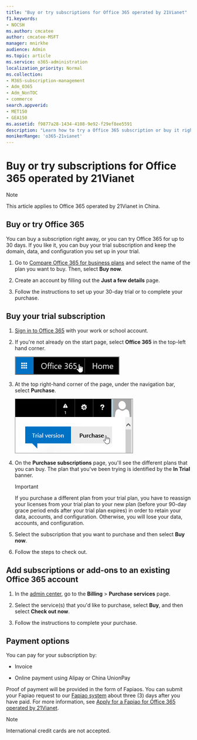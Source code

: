 ```yaml
---
title: "Buy or try subscriptions for Office 365 operated by 21Vianet"
f1.keywords:
- NOCSH
ms.author: cmcatee
author: cmcatee-MSFT
manager: mnirkhe
audience: Admin
ms.topic: article
ms.service: o365-administration
localization_priority: Normal
ms.collection:
- M365-subscription-management
- Adm_O365
- Adm_NonTOC
- commerce
search.appverid:
- MET150
- GEA150
ms.assetid: f9877a28-1434-4108-9e92-f29ef8ee5591
description: "Learn how to try a Office 365 subscription or buy it right away, add subscriptions, or get add-ons to an existing Office 365 account operated by 21Vianet in China."
monikerRange: 'o365-21vianet'
---
```


# Buy or try subscriptions for Office 365 operated by 21Vianet

> [!NOTE]
>  This article applies to Office 365 operated by 21Vianet in China.

## Buy or try Office 365

You can buy a subscription right away, or you can try Office 365 for up to 30 days. If you like it, you can buy your trial subscription and keep the domain, data, and configuration you set up in your trial.

1. Go to [Compare Office 365 for business plans](https://go.microsoft.com/fwlink/p/?linkid=393691&amp;clcid=0x409) and select the name of the plan you want to buy. Then, select **Buy now**.

2. Create an account by filling out the **Just a few details** page.

3. Follow the instructions to set up your 30-day trial or to complete your purchase.

## Buy your trial subscription

1. [Sign in to Office 365](https://go.microsoft.com/fwlink/p/?linkid=513813) with your work or school account.

2. If you're not already on the start page, select **Office 365** in the top-left hand corner.

    ![Button to navigate to the Office 365 Start Page](../../media/2fc597ab-ae33-4e5a-aec1-e60e48beac62.png)

3. At the top right-hand corner of the page, under the navigation bar, select **Purchase**.

    ![Button to purchase your Office 365 trial](../../media/73fba4ad-6879-460b-8ef1-f2efb2ee4104.png)

4. On the **Purchase subscriptions** page, you'll see the different plans that you can buy. The plan that you've been trying is identified by the **In Trial** banner.

    > [!IMPORTANT]
    > If you purchase a different plan from your trial plan, you have to reassign your licenses from your trial plan to your new plan (before your 90-day grace period ends after your trial plan expires) in order to retain your data, accounts, and configuration. Otherwise, you will lose your data, accounts, and configuration.

5. Select the subscription that you want to purchase and then select **Buy now**.

6. Follow the steps to check out.

## Add subscriptions or add-ons to an existing Office 365 account

1. In the [admin center](https://go.microsoft.com/fwlink/p/?linkid=850627), go to the **Billing** \> **Purchase services** page.

2. Select the service(s) that you'd like to purchase, select **Buy**, and then select **Check out now**.

3. Follow the instructions to complete your purchase.

## Payment options

You can pay for your subscription by:

- Invoice

- Online payment using Alipay or China UnionPay

Proof of payment will be provided in the form of Fapiaos. You can submit your Fapiao request to our [Fapiao system](https://go.microsoft.com/fwlink/p/?LinkId=395314) about three (3) days after you have paid. For more information, see [Apply for a Fapiao for Office 365 operated by 21Vianet](apply-for-a-fapiao.md).

> [!NOTE]
>  International credit cards are not accepted.
